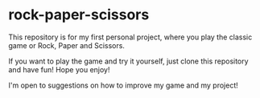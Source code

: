 # rock-paper-scissors
This repository is for my first personal project, where you play the classic game or Rock, Paper and Scissors.

If you want to play the game and try it yourself, just clone this repository and have fun!
Hope you enjoy!

I'm open to suggestions on how to improve my game and my project!
